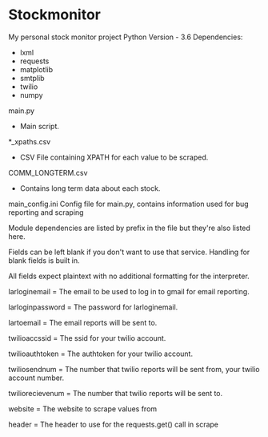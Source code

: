 # Stockmonitor
My personal stock monitor project
Python Version - 3.6
Dependencies:
 - lxml
 - requests
 - matplotlib
 - smtplib
 - twilio
 - numpy
 
 
main.py
 - Main script.
 
*_xpaths.csv
 - CSV File containing XPATH for each value to be scraped.
 
COMM_LONGTERM.csv
 - Contains long term data about each stock. 
 
 
 
main_config.ini
Config file for main.py, contains information used for bug reporting and scraping

Module dependencies are listed by prefix in the file but they're also listed here.

Fields can be left blank if you don't want to use that service. Handling for blank fields
 is built in.

All fields expect plaintext with no additional formatting for the interpreter.

larloginemail = The email to be used to log in to gmail for email reporting.

larloginpassword = The password for larloginemail.

lartoemail = The email reports will be sent to.

twilioaccssid = The ssid for your twilio account.

twilioauthtoken = The authtoken for your twilio account.

twiliosendnum = The number that twilio reports will be sent from, your twilio account number.

twiliorecievenum = The number that twilio reports will be sent to.

website = The website to scrape values from

header = The header to use for the requests.get() call in scrape
 
